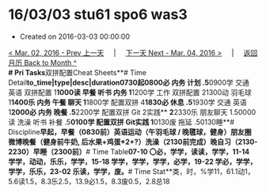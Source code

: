 # 16/03/03 stu61 spo6 was3

* Created on 2016-03-03 00:00:00

[&lt; Mar. 02, 2016 - Prev 上一天](d02.md)     \|     [下一天 Next - Mar. 04, 2016 &gt;](d04.md)     \|     [返回月历 Back to Month ^](index.md)   
**\# Pri Tasks**双拼配置Cheat Sheets**\# Time Detail**to\_time\|type\|desc\|duration0730起0800必 内务 计划 .5**0900学 交通 英语 双拼配置 1**1000读 早餐 听书 内务 1**1200学 工作 双拼配置 21300动 羽毛球 1**1400乐 内务 午餐 聊天 1**1800学 配置双拼 4**1830必 休息 .5**1930学 交通 英语 1**2000必 内务 晚餐 .5**2200学 配置双拼 Git 2实践** **2**2330乐 朋友聊天 1.50000读 洗澡 听书 补餐 .5**0100学 配置双拼 Git实践 1**0130废 拖延 .50130睡**\# Discipline**早起，早餐（0830前）英语运动（午羽毛球 / 晚毽球，健身）朋友圈微博晚餐（健身前牛奶, 后水果+鸡蛋\*2+?）洗澡（2130前完成）晚自习（2130-2230）早睡（2300前）**\# Time Table**07-10 〇必，学学，读读，学学，11-14 学学，动动，乐乐，学学，15-18 学学，学学，学学，必学，19-22 学必，学学，学学，乐乐，23-02 乐读，学学，废。**\# Time Stat**类，时，%学11，61.1动1，5.6读1.5，8.3乐2.5，13.9必1.5，8.3废0.5，2.8总18

